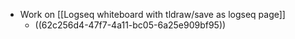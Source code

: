 - Work on [[Logseq whiteboard with tldraw/save as logseq page]]
	- ((62c256d4-47f7-4a11-bc05-6a25e909bf95))